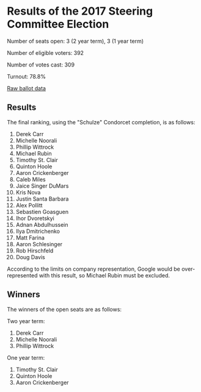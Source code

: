 # Results of the 2017 Steering Committee Election

Number of seats open: 3 (2 year term), 3 (1 year term)

Number of eligible voters: 392

Number of votes cast: 309

Turnout: 78.8%

[Raw ballot data](BALLOTS.csv)

## Results

The final ranking, using the "Schulze" Condorcet completion, is as follows:

1. Derek Carr
2. Michelle Noorali
3. Phillip Wittrock
4. Michael Rubin
5. Timothy St. Clair
6. Quinton Hoole
7. Aaron Crickenberger
8. Caleb Miles
9. Jaice Singer DuMars
10. Kris Nova
11. Justin Santa Barbara
12. Alex Pollitt
13. Sebastien Goasguen
14. Ihor Dvoretskyi
15. Adnan Abdulhussein
16. Ilya Dmitrichenko
17. Matt Farina
18. Aaron Schlesinger
19. Rob Hirschfeld
20. Doug Davis

According to the limits on company representation, Google would be
over-represented with this result, so Michael Rubin must be excluded.

## Winners

The winners of the open seats are as follows:

Two year term:
1. Derek Carr
2. Michelle Noorali
3. Phillip Wittrock

One year term:
1. Timothy St. Clair
2. Quinton Hoole
3. Aaron Crickenberger
